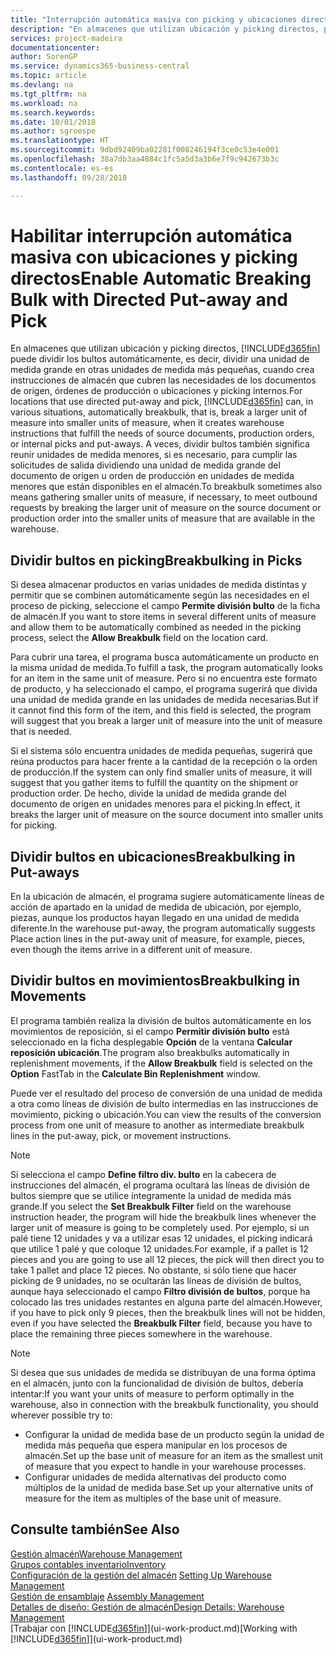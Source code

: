 ```yaml
---
title: "Interrupción automática masiva con picking y ubicaciones directas | Documentos de Microsoft"
description: "En almacenes que utilizan ubicación y picking directos, puede dividir una unidad de medida grande en otras unidades de medida más pequeñas, cuando crea instrucciones de almacén que cubren las necesidades de los documentos de origen, órdenes de producción o ubicaciones y picking internos."
services: project-madeira
documentationcenter: 
author: SorenGP
ms.service: dynamics365-business-central
ms.topic: article
ms.devlang: na
ms.tgt_pltfrm: na
ms.workload: na
ms.search.keywords: 
ms.date: 10/01/2018
ms.author: sgroespe
ms.translationtype: HT
ms.sourcegitcommit: 9dbd92409ba02281f008246194f3ce0c53e4e001
ms.openlocfilehash: 38a7db3aa4884c1fc5a5d3a3b6e7f9c942673b3c
ms.contentlocale: es-es
ms.lasthandoff: 09/28/2018

---
```

# <a name="enable-automatic-breaking-bulk-with-directed-put-away-and-pick"></a><span data-ttu-id="9799e-103">Habilitar interrupción automática masiva con ubicaciones y picking directos</span><span class="sxs-lookup"><span data-stu-id="9799e-103">Enable Automatic Breaking Bulk with Directed Put-away and Pick</span></span>
<span data-ttu-id="9799e-104">En almacenes que utilizan ubicación y picking directos, [!INCLUDE[d365fin](includes/d365fin_md.md)] puede dividir los bultos automáticamente, es decir, dividir una unidad de medida grande en otras unidades de medida más pequeñas, cuando crea instrucciones de almacén que cubren las necesidades de los documentos de origen, órdenes de producción o ubicaciones y picking internos.</span><span class="sxs-lookup"><span data-stu-id="9799e-104">For locations that use directed put-away and pick, [!INCLUDE[d365fin](includes/d365fin_md.md)] can, in various situations, automatically breakbulk, that is, break a larger unit of measure into smaller units of measure, when it creates warehouse instructions that fulfill the needs of source documents, production orders, or internal picks and put-aways.</span></span> <span data-ttu-id="9799e-105">A veces, dividir bultos también significa reunir unidades de medida menores, si es necesario, para cumplir las solicitudes de salida dividiendo una unidad de medida grande del documento de origen u orden de producción en unidades de medida menores que están disponibles en el almacén.</span><span class="sxs-lookup"><span data-stu-id="9799e-105">To breakbulk sometimes also means gathering smaller units of measure, if necessary, to meet outbound requests by breaking the larger unit of measure on the source document or production order into the smaller units of measure that are available in the warehouse.</span></span>   

## <a name="breakbulking-in-picks"></a><span data-ttu-id="9799e-106">Dividir bultos en picking</span><span class="sxs-lookup"><span data-stu-id="9799e-106">Breakbulking in Picks</span></span>  
<span data-ttu-id="9799e-107">Si desea almacenar productos en varias unidades de medida distintas y permitir que se combinen automáticamente según las necesidades en el proceso de picking, seleccione el campo **Permite división bulto** de la ficha de almacén.</span><span class="sxs-lookup"><span data-stu-id="9799e-107">If you want to store items in several different units of measure and allow them to be automatically combined as needed in the picking process, select the **Allow Breakbulk** field on the location card.</span></span>  

<span data-ttu-id="9799e-108">Para cubrir una tarea, el programa busca automáticamente un producto en la misma unidad de medida.</span><span class="sxs-lookup"><span data-stu-id="9799e-108">To fulfill a task, the program automatically looks for an item in the same unit of measure.</span></span> <span data-ttu-id="9799e-109">Pero si no encuentra este formato de producto, y ha seleccionado el campo, el programa sugerirá que divida una unidad de medida grande en las unidades de medida necesarias.</span><span class="sxs-lookup"><span data-stu-id="9799e-109">But if it cannot find this form of the item, and this field is selected, the program will suggest that you break a larger unit of measure into the unit of measure that is needed.</span></span>  

<span data-ttu-id="9799e-110">Si el sistema sólo encuentra unidades de medida pequeñas, sugerirá que reúna productos para hacer frente a la cantidad de la recepción o la orden de producción.</span><span class="sxs-lookup"><span data-stu-id="9799e-110">If the system can only find smaller units of measure, it will suggest that you gather items to fulfill the quantity on the shipment or production order.</span></span> <span data-ttu-id="9799e-111">De hecho, divide la unidad de medida grande del documento de origen en unidades menores para el picking.</span><span class="sxs-lookup"><span data-stu-id="9799e-111">In effect, it breaks the larger unit of measure on the source document into smaller units for picking.</span></span>  

## <a name="breakbulking-in-put-aways"></a><span data-ttu-id="9799e-112">Dividir bultos en ubicaciones</span><span class="sxs-lookup"><span data-stu-id="9799e-112">Breakbulking in Put-aways</span></span>  
<span data-ttu-id="9799e-113">En la ubicación de almacén, el programa sugiere automáticamente líneas de acción de apartado en la unidad de medida de ubicación, por ejemplo, piezas, aunque los productos hayan llegado en una unidad de medida diferente.</span><span class="sxs-lookup"><span data-stu-id="9799e-113">In the warehouse put-away, the program automatically suggests Place action lines in the put-away unit of measure, for example, pieces, even though the items arrive in a different unit of measure.</span></span>  

## <a name="breakbulking-in-movements"></a><span data-ttu-id="9799e-114">Dividir bultos en movimientos</span><span class="sxs-lookup"><span data-stu-id="9799e-114">Breakbulking in Movements</span></span>  
<span data-ttu-id="9799e-115">El programa también realiza la división de bultos automáticamente en los movimientos de reposición, si el campo **Permitir división bulto** está seleccionado en la ficha desplegable **Opción** de la ventana **Calcular reposición ubicación**.</span><span class="sxs-lookup"><span data-stu-id="9799e-115">The program also breakbulks automatically in replenishment movements, if the **Allow Breakbulk** field is selected on the **Option** FastTab in the **Calculate Bin Replenishment** window.</span></span>  

<span data-ttu-id="9799e-116">Puede ver el resultado del proceso de conversión de una unidad de medida a otra como líneas de división de bulto intermedias en las instrucciones de movimiento, picking o ubicación.</span><span class="sxs-lookup"><span data-stu-id="9799e-116">You can view the results of the conversion process from one unit of measure to another as intermediate breakbulk lines in the put-away, pick, or movement instructions.</span></span>  

> [!NOTE]  
>  <span data-ttu-id="9799e-117">Si selecciona el campo **Define filtro div. bulto** en la cabecera de instrucciones del almacén, el programa ocultará las líneas de división de bultos siempre que se utilice íntegramente la unidad de medida más grande.</span><span class="sxs-lookup"><span data-stu-id="9799e-117">If you select the **Set Breakbulk Filter** field on the warehouse instruction header, the program will hide the breakbulk lines whenever the larger unit of measure is going to be completely used.</span></span> <span data-ttu-id="9799e-118">Por ejemplo, si un palé tiene 12 unidades y va a utilizar esas 12 unidades, el picking indicará que utilice 1 palé y que coloque 12 unidades.</span><span class="sxs-lookup"><span data-stu-id="9799e-118">For example, if a pallet is 12 pieces and you are going to use all 12 pieces, the pick will then direct you to take 1 pallet and place 12 pieces.</span></span> <span data-ttu-id="9799e-119">No obstante, si sólo tiene que hacer picking de 9 unidades, no se ocultarán las líneas de división de bultos, aunque haya seleccionado el campo **Filtro división de bultos**, porque ha colocado las tres unidades restantes en alguna parte del almacén.</span><span class="sxs-lookup"><span data-stu-id="9799e-119">However, if you have to pick only 9 pieces, then the breakbulk lines will not be hidden, even if you have selected the **Breakbulk Filter** field, because you have to place the remaining three pieces somewhere in the warehouse.</span></span>  

> [!NOTE]  
>  <span data-ttu-id="9799e-120">Si desea que sus unidades de medida se distribuyan de una forma óptima en el almacén, junto con la funcionalidad de división de bultos, debería intentar:</span><span class="sxs-lookup"><span data-stu-id="9799e-120">If you want your units of measure to perform optimally in the warehouse, also in connection with the breakbulk functionality, you should wherever possible try to:</span></span>  
>   
> - <span data-ttu-id="9799e-121">Configurar la unidad de medida base de un producto según la unidad de medida más pequeña que espera manipular en los procesos de almacén.</span><span class="sxs-lookup"><span data-stu-id="9799e-121">Set up the base unit of measure for an item as the smallest unit of measure that you expect to handle in your warehouse processes.</span></span>  
> - <span data-ttu-id="9799e-122">Configurar unidades de medida alternativas del producto como múltiplos de la unidad de medida base.</span><span class="sxs-lookup"><span data-stu-id="9799e-122">Set up your alternative units of measure for the item as multiples of the base unit of measure.</span></span>  

## <a name="see-also"></a><span data-ttu-id="9799e-123">Consulte también</span><span class="sxs-lookup"><span data-stu-id="9799e-123">See Also</span></span>  
[<span data-ttu-id="9799e-124">Gestión almacén</span><span class="sxs-lookup"><span data-stu-id="9799e-124">Warehouse Management</span></span>](warehouse-manage-warehouse.md)  
[<span data-ttu-id="9799e-125">Grupos contables inventario</span><span class="sxs-lookup"><span data-stu-id="9799e-125">Inventory</span></span>](inventory-manage-inventory.md)  
<span data-ttu-id="9799e-126">[Configuración de la gestión del almacén](warehouse-setup-warehouse.md)   </span><span class="sxs-lookup"><span data-stu-id="9799e-126">[Setting Up Warehouse Management](warehouse-setup-warehouse.md)   </span></span>  
<span data-ttu-id="9799e-127">[Gestión de ensamblaje](assembly-assemble-items.md)  </span><span class="sxs-lookup"><span data-stu-id="9799e-127">[Assembly Management](assembly-assemble-items.md)  </span></span>  
[<span data-ttu-id="9799e-128">Detalles de diseño: Gestión de almacén</span><span class="sxs-lookup"><span data-stu-id="9799e-128">Design Details: Warehouse Management</span></span>](design-details-warehouse-management.md)  
<span data-ttu-id="9799e-129">[Trabajar con [!INCLUDE[d365fin](includes/d365fin_md.md)]](ui-work-product.md)</span><span class="sxs-lookup"><span data-stu-id="9799e-129">[Working with [!INCLUDE[d365fin](includes/d365fin_md.md)]](ui-work-product.md)</span></span>  

